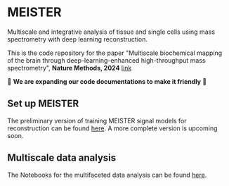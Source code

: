 # MEISTER
Multiscale and integrative analysis of tissue and single cells using mass spectrometry with deep learning reconstruction.

This is the code repository for the paper "Multiscale biochemical mapping of the brain through deep-learning-enhanced high-throughput mass spectrometry", **Nature Methods, 2024** [link](https://www.nature.com/articles/s41592-024-02171-3)

:construction: **We are expanding our code documentations to make it friendly** :construction:

## Set up MEISTER
The preliminary version of training MEISTER signal models for reconstruction can be found [here](https://github.com/richardxie1119/MEISTER/blob/main/MEISTER_doc.pdf). A more complete version is upcoming soon.

## Multiscale data analysis

The Notebooks for the multifaceted data analysis can be found [here](https://github.com/richardxie1119/multiscale_analysis).

